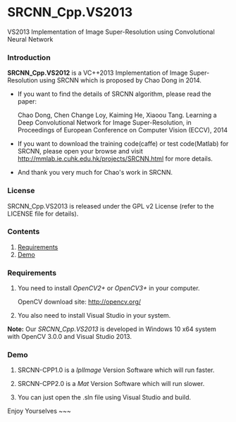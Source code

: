 # SRCNN_Cpp.VS2013
VS2013 Implementation of Image Super-Resolution using Convolutional Neural Network

### Introduction
**SRCNN_Cpp.VS2012** is a VC++2013 Implementation of Image Super-Resolution using SRCNN which is proposed by Chao Dong in 2014.
 - If you want to find the details of SRCNN algorithm, please read the paper:  

   Chao Dong, Chen Change Loy, Kaiming He, Xiaoou Tang. Learning a Deep Convolutional Network for Image Super-Resolution, in Proceedings of European Conference on Computer Vision (ECCV), 2014
 - If you want to download the training code(caffe) or test code(Matlab) for SRCNN, please open your browse and visit http://mmlab.ie.cuhk.edu.hk/projects/SRCNN.html for more details.
 - And thank you very much for Chao's work in SRCNN.

### License
SRCNN_Cpp.VS2013 is released under the GPL v2 License (refer to the LICENSE file for details).

### Contents
1. [Requirements](#requirements)
2. [Demo](#demo)

### Requirements

1. You need to install *OpenCV2+* or *OpenCV3+* in your computer.

   OpenCV download site: http://opencv.org/

2. You also need to install Visual Studio in your system.

**Note:** Our *SRCNN_Cpp.VS2013* is developed in Windows 10 x64 system with OpenCV 3.0.0 and Visual Studio 2013.

### Demo

1. SRCNN-CPP1.0 is a *IplImage* Version Software which will run faster.

2. SRCNN-CPP2.0 is a *Mat* Version Software which will run slower.

3. You can just open the .sln file using Visual Studio and build.


Enjoy Yourselves ~~~
